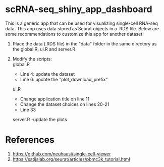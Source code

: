 # scRNA-seq_shiny_app_dashboard

This is a generic app that can be used for visualizing single-cell RNA-seq data. This app uses data stored as Seurat objects in a .RDS file. Below are some recommendations to customize this app for another dataset.

1. Place the data (.RDS file) in the "data" folder in the same directory as the global.R, ui.R and server.R.
2. Modify the scripts:  
    global.R 
      - Line 4: update the dataset
      - Line 6: update the "plot_download_prefix"

    ui.R
      - Change application title on line 11
      - Change the dataset choices on lines 20-21
      - Line 33
      
    server.R 
      -update the plots


# References
1. https://github.com/neuhausi/single-cell-viewer
2. https://satijalab.org/seurat/articles/pbmc3k_tutorial.html
